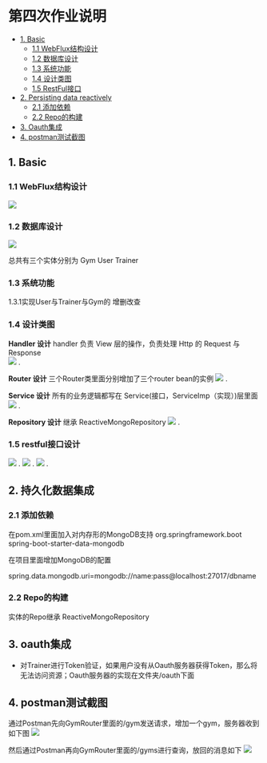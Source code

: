 # 第四次作业说明

<!-- TOC -->

-   [1. Basic](#1-basic)
    -   [1.1 WebFlux结构设计](#11-WebFlux结构设计)
    -   [1.2 数据库设计](#12-数据库设计)
    -   [1.3 系统功能](#13-系统功能)
    -   [1.4 设计类图](#14-设计类图)
    -   [1.5 RestFul接口](#14-restful接口设计)
-   [2. Persisting data reactively](#2-持久化数据集成)
    -   [2.1 添加依赖](#21-添加依赖)
    -   [2.2 Repo的构建](#22-Repo的构建)
-   [3. Oauth集成](#3-oauth集成)
-   [4. postman测试截图](#4-postman测试截图)

<!-- /TOC -->

## 1. Basic

### 1.1 WebFlux结构设计

![](/docImage/WebFlux.png)

### 1.2 数据库设计

![](/docImage/GymSpringERModel.png)

总共有三个实体分别为 Gym User Trainer

### 1.3 系统功能

1.3.1实现User与Trainer与Gym的 增删改查

### 1.4 设计类图

**Handler 设计**
handler 负责 View 层的操作，负责处理 Http 的 Request 与 Response  
![](/docImage/handlerDesign.png) . 

**Router 设计**
三个Router类里面分别增加了三个router bean的实例
![](/docImage/routerDesign.png) . 

**Service 设计**
所有的业务逻辑都写在 Service(接口，ServiceImp（实现）)层里面  
![](/docImage/serviceDesignWebFlux.png) . 

**Repository 设计**
继承 ReactiveMongoRepository
![](/docImage/repoDesignWebFlux.png) . 

### 1.5 restful接口设计
![](/docImage/RestfulAPIWebFlux1.png) . 
![](/docImage/RestfulAPIWebFlux2.png) . 
![](/docImage/RestfulAPIWebFlux3.png) . 



## 2. 持久化数据集成


### 2.1 添加依赖
在pom.xml里面加入对内存形的MongoDB支持
    <dependency>
          <groupId>org.springframework.boot</groupId>
           <artifactId>spring-boot-starter-data-mongodb</artifactId>
    </dependency>

在项目里面增加MongoDB的配置

spring.data.mongodb.uri=mongodb://name:pass@localhost:27017/dbname

### 2.2 Repo的构建
实体的Repo继承 ReactiveMongoRepository

## 3. oauth集成

+ 对Trainer进行Token验证，如果用户没有从Oauth服务器获得Token，那么将无法访问资源；Oauth服务器的实现在文件夹/oauth下面

## 4. postman测试截图
通过Postman先向GymRouter里面的/gym发送请求，增加一个gym，服务器收到如下图
![](/docImage/user_get.png) 

然后通过Postman再向GymRouter里面的/gyms进行查询，放回的消息如下
![](/docImage/user_add.png) 


